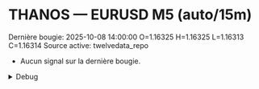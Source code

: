 # THANOS — EURUSD M5 (auto/15m)
Dernière bougie: 2025-10-08 14:00:00  O=1.16325  H=1.16325  L=1.16313  C=1.16314
Source active: twelvedata_repo

- Aucun signal sur la dernière bougie.

<details><summary>Debug</summary>

- TD_API_KEY manquant.

</details>